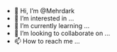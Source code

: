 - 👋 Hi, I’m @Mehrdark
- 👀 I’m interested in ...
- 🌱 I’m currently learning ...
- 💞️ I’m looking to collaborate on ...
- 📫 How to reach me ...

<!---
Mehrdark/Mehrdark is a ✨ special ✨ repository because its `README.md` (this file) appears on your GitHub profile.
You can click the Preview link to take a look at your changes.
--->
